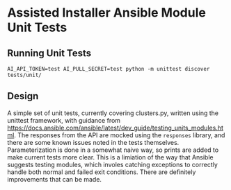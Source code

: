 # Assisted Installer Ansible Module Unit Tests

## Running Unit Tests
`AI_API_TOKEN=test AI_PULL_SECRET=test python -m unittest discover tests/unit/`

## Design
A simple set of unit tests, currently covering clusters.py, written using the unittest framework, with guidance from https://docs.ansible.com/ansible/latest/dev_guide/testing_units_modules.html. The responses from the API are mocked using the `responses` library, and there are some known issues noted in the tests themselves. Parameterization is done in a somewhat naive way, so prints are added to make current tests more clear. This is a limiation of the way that Ansible suggests testing modules, which involes catching exceptions to correctly handle both normal and failed exit conditions. There are definitely improvements that can be made.